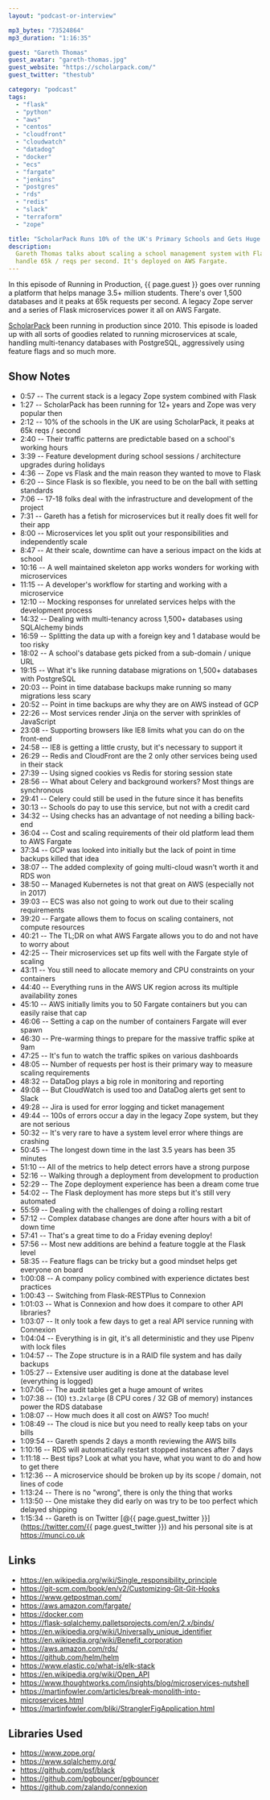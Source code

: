 ```yaml
---
layout: "podcast-or-interview"

mp3_bytes: "73524864"
mp3_duration: "1:16:35"

guest: "Gareth Thomas"
guest_avatar: "gareth-thomas.jpg"
guest_website: "https://scholarpack.com/"
guest_twitter: "thestub"

category: "podcast"
tags:
  - "flask"
  - "python"
  - "aws"
  - "centos"
  - "cloudfront"
  - "cloudwatch"
  - "datadog"
  - "docker"
  - "ecs"
  - "fargate"
  - "jenkins"
  - "postgres"
  - "rds"
  - "redis"
  - "slack"
  - "terraform"
  - "zope"

title: "ScholarPack Runs 10% of the UK's Primary Schools and Gets Huge Traffic"
description:
  Gareth Thomas talks about scaling a school management system with Flask to
  handle 65k / reqs per second. It's deployed on AWS Fargate.
---
```


In this episode of Running in Production, {{ page.guest }} goes over running a
platform that helps manage 3.5+ million students. There's over 1,500 databases
and it peaks at 65k requests per second. A legacy Zope server and a series of
Flask microservices power it all on AWS Fargate.

[ScholarPack](https://scholarpack.com/) been running in production since 2010.
This episode is loaded up with all sorts of goodies related to running
microservices at scale, handling multi-tenancy databases with PostgreSQL,
aggressively using feature flags and so much more.

## Show Notes

- 0:57 -- The current stack is a legacy Zope system combined with Flask
- 1:27 -- ScholarPack has been running for 12+ years and Zope was very popular then
- 2:12 -- 10% of the schools in the UK are using ScholarPack, it peaks at 65k reqs / second
- 2:40 -- Their traffic patterns are predictable based on a school's working hours
- 3:39 -- Feature development during school sessions / architecture upgrades during holidays
- 4:36 -- Zope vs Flask and the main reason they wanted to move to Flask
- 6:20 -- Since Flask is so flexible, you need to be on the ball with setting standards
- 7:06 -- 17-18 folks deal with the infrastructure and development of the project
- 7:31 -- Gareth has a fetish for microservices but it really does fit well for their app
- 8:00 -- Microservices let you split out your responsibilities and independently scale
- 8:47 -- At their scale, downtime can have a serious impact on the kids at school
- 10:16 -- A well maintained skeleton app works wonders for working with microservices
- 11:15 -- A developer's workflow for starting and working with a microservice
- 12:10 -- Mocking responses for unrelated services helps with the development process
- 14:32 -- Dealing with multi-tenancy across 1,500+ databases using SQLAlchemy binds
- 16:59 -- Splitting the data up with a foreign key and 1 database would be too risky
- 18:02 -- A school's database gets picked from a sub-domain / unique URL
- 19:15 -- What it's like running database migrations on 1,500+ databases with PostgreSQL
- 20:03 -- Point in time database backups make running so many migrations less scary
- 20:52 -- Point in time backups are why they are on AWS instead of GCP
- 22:26 -- Most services render Jinja on the server with sprinkles of JavaScript
- 23:08 -- Supporting browsers like IE8 limits what you can do on the front-end
- 24:58 -- IE8 is getting a little crusty, but it's necessary to support it
- 26:29 -- Redis and CloudFront are the 2 only other services being used in their stack
- 27:39 -- Using signed cookies vs Redis for storing session state
- 28:56 -- What about Celery and background workers? Most things are synchronous
- 29:41 -- Celery could still be used in the future since it has benefits
- 30:13 -- Schools do pay to use this service, but not with a credit card
- 34:32 -- Using checks has an advantage of not needing a billing back-end
- 36:04 -- Cost and scaling requirements of their old platform lead them to AWS Fargate
- 37:34 -- GCP was looked into initially but the lack of point in time backups killed that idea
- 38:07 -- The added complexity of going multi-cloud wasn't worth it and RDS won
- 38:50 -- Managed Kubernetes is not that great on AWS (especially not in 2017)
- 39:03 -- ECS was also not going to work out due to their scaling requirements
- 39:20 -- Fargate allows them to focus on scaling containers, not compute resources
- 40:21 -- The TL;DR on what AWS Fargate allows you to do and not have to worry about
- 42:25 -- Their microservices set up fits well with the Fargate style of scaling
- 43:11 -- You still need to allocate memory and CPU constraints on your containers
- 44:40 -- Everything runs in the AWS UK region across its multiple availability zones
- 45:10 -- AWS initially limits you to 50 Fargate containers but you can easily raise that cap
- 46:06 -- Setting a cap on the number of containers Fargate will ever spawn
- 46:30 -- Pre-warming things to prepare for the massive traffic spike at 9am
- 47:25 -- It's fun to watch the traffic spikes on various dashboards
- 48:05 -- Number of requests per host is their primary way to measure scaling requirements
- 48:32 -- DataDog plays a big role in monitoring and reporting
- 49:08 -- But CloudWatch is used too and DataDog alerts get sent to Slack
- 49:28 -- Jira is used for error logging and ticket management
- 49:44 -- 100s of errors occur a day in the legacy Zope system, but they are not serious
- 50:32 -- It's very rare to have a system level error where things are crashing
- 50:45 -- The longest down time in the last 3.5 years has been 35 minutes
- 51:10 -- All of the metrics to help detect errors have a strong purpose
- 52:16 -- Walking through a deployment from development to production
- 52:29 -- The Zope deployment experience has been a dream come true
- 54:02 -- The Flask deployment has more steps but it's still very automated
- 55:59 -- Dealing with the challenges of doing a rolling restart
- 57:12 -- Complex database changes are done after hours with a bit of down time
- 57:41 -- That's a great time to do a Friday evening deploy!
- 57:56 -- Most new additions are behind a feature toggle at the Flask level
- 58:35 -- Feature flags can be tricky but a good mindset helps get everyone on board
- 1:00:08 -- A company policy combined with experience dictates best practices
- 1:00:43 -- Switching from Flask-RESTPlus to Connexion
- 1:01:03 -- What is Connexion and how does it compare to other API libraries?
- 1:03:07 -- It only took a few days to get a real API service running with Connexion
- 1:04:04 -- Everything is in git, it's all deterministic and they use Pipenv with lock files
- 1:04:57 -- The Zope structure is in a RAID file system and has daily backups
- 1:05:27 -- Extensive user auditing is done at the database level (everything is logged)
- 1:07:06 -- The audit tables get a huge amount of writes
- 1:07:38 -- (10) `t3.2xlarge` (8 CPU cores / 32 GB of memory) instances power the RDS database
- 1:08:07 -- How much does it all cost on AWS? Too much!
- 1:08:49 -- The cloud is nice but you need to really keep tabs on your bills
- 1:09:54 -- Gareth spends 2 days a month reviewing the AWS bills
- 1:10:16 -- RDS will automatically restart stopped instances after 7 days
- 1:11:18 -- Best tips? Look at what you have, what you want to do and how to get there
- 1:12:36 -- A microservice should be broken up by its scope / domain, not lines of code
- 1:13:24 -- There is no "wrong", there is only the thing that works
- 1:13:50 -- One mistake they did early on was try to be too perfect which delayed shipping
- 1:15:34 -- Gareth is on Twitter [@{{ page.guest_twitter }}](https://twitter.com/{{ page.guest_twitter }})
             and his personal site is at <https://munci.co.uk>

## Links

- <https://en.wikipedia.org/wiki/Single_responsibility_principle>
- <https://git-scm.com/book/en/v2/Customizing-Git-Git-Hooks>
- <https://www.getpostman.com/>
- <https://aws.amazon.com/fargate/>
- <https://docker.com>
- <https://flask-sqlalchemy.palletsprojects.com/en/2.x/binds/>
- <https://en.wikipedia.org/wiki/Universally_unique_identifier>
- <https://en.wikipedia.org/wiki/Benefit_corporation>
- <https://aws.amazon.com/rds/>
- <https://github.com/helm/helm>
- <https://www.elastic.co/what-is/elk-stack>
- <https://en.wikipedia.org/wiki/Open_API>
- <https://www.thoughtworks.com/insights/blog/microservices-nutshell>
- <https://martinfowler.com/articles/break-monolith-into-microservices.html>
- <https://martinfowler.com/bliki/StranglerFigApplication.html>

## Libraries Used

- <https://www.zope.org/>
- <https://www.sqlalchemy.org/>
- <https://github.com/psf/black>
- <https://github.com/pgbouncer/pgbouncer>
- <https://github.com/zalando/connexion>
